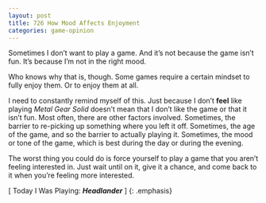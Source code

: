 ```yaml
---
layout: post
title: 726 How Mood Affects Enjoyment
categories: game-opinion
---
```

Sometimes I don’t want to play a game.  And it’s not because the game isn’t fun.  It’s because I’m not in the right mood.

Who knows why that is, though.  Some games require a certain mindset to fully enjoy them.  Or to enjoy them at all.

I need to constantly remind myself of this.  Just because I don’t **feel** like playing *Metal Gear Solid* doesn’t mean that I don’t like the game or that it isn’t fun.  Most often, there are other factors involved.  Sometimes, the barrier to re-picking up something where you left it off.  Sometimes, the age of the game, and so the barrier to actually playing it.  Sometimes, the mood or tone of the game, which is best during the day or during the evening.

The worst thing you could do is force yourself to play a game that you aren’t feeling interested in.  Just wait until on it, give it a chance, and come back to it when you’re feeling more interested.

[ Today I Was Playing: ***Headlander*** ]
{: .emphasis}